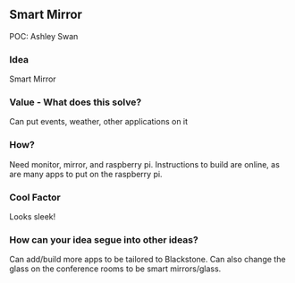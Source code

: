## Smart Mirror
POC: Ashley Swan

### Idea
Smart Mirror

### Value - What does this solve?
Can put events, weather, other applications on it

### How?
Need monitor, mirror, and raspberry pi. Instructions to build are online, as are many apps to put on the raspberry pi.

### Cool Factor
Looks sleek!

### How can your idea segue into other ideas?
Can add/build more apps to be tailored to Blackstone. Can also change the glass on the conference rooms to be smart mirrors/glass.
